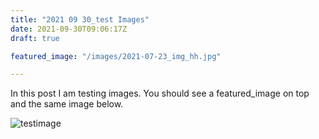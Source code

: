 ```yaml
---
title: "2021 09 30_test Images"
date: 2021-09-30T09:06:17Z
draft: true

featured_image: "/images/2021-07-23_img_hh.jpg"

---
```


In this post I am testing images.
You should see a featured_image on top and the same image below.

![testimage](/images/2021-07-23_img_hh.jpg)
